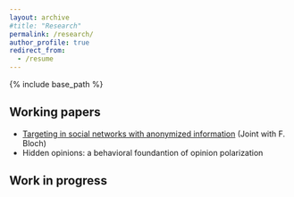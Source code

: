 ```yaml
---
layout: archive
#title: "Research"
permalink: /research/
author_profile: true
redirect_from:
  - /resume
---
```


{% include base_path %}

Working papers
---

* [Targeting in social networks with anonymized information](https://arxiv.org/abs/2001.03122) (Joint with F. Bloch)
* Hidden opinions: a behavioral foundantion of opinion polarization

Work in progress 
---


  
  
